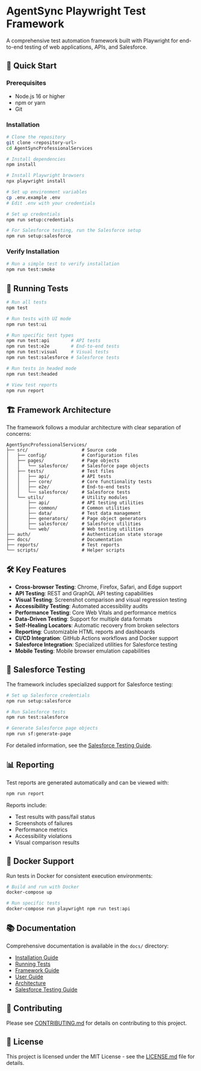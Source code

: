 # AgentSync Playwright Test Framework

A comprehensive test automation framework built with Playwright for end-to-end testing of web applications, APIs, and Salesforce.

## 🚀 Quick Start

### Prerequisites
- Node.js 16 or higher
- npm or yarn
- Git

### Installation

```bash
# Clone the repository
git clone <repository-url>
cd AgentSyncProfessionalServices

# Install dependencies
npm install

# Install Playwright browsers
npx playwright install

# Set up environment variables
cp .env.example .env
# Edit .env with your credentials

# Set up credentials
npm run setup:credentials

# For Salesforce testing, run the Salesforce setup
npm run setup:salesforce
```

### Verify Installation

```bash
# Run a simple test to verify installation
npm run test:smoke
```

## 🧪 Running Tests

```bash
# Run all tests
npm test

# Run tests with UI mode
npm run test:ui

# Run specific test types
npm run test:api        # API tests
npm run test:e2e        # End-to-end tests
npm run test:visual     # Visual tests
npm run test:salesforce # Salesforce tests

# Run tests in headed mode
npm run test:headed

# View test reports
npm run report
```

## 🏗️ Framework Architecture

The framework follows a modular architecture with clear separation of concerns:

```
AgentSyncProfessionalServices/
├── src/                    # Source code
│   ├── config/             # Configuration files
│   ├── pages/              # Page objects
│   │   └── salesforce/     # Salesforce page objects
│   ├── tests/              # Test files
│   │   ├── api/            # API tests
│   │   ├── core/           # Core functionality tests
│   │   ├── e2e/            # End-to-end tests
│   │   └── salesforce/     # Salesforce tests
│   └── utils/              # Utility modules
│       ├── api/            # API testing utilities
│       ├── common/         # Common utilities
│       ├── data/           # Test data management
│       ├── generators/     # Page object generators
│       ├── salesforce/     # Salesforce utilities
│       └── web/            # Web testing utilities
├── auth/                   # Authentication state storage
├── docs/                   # Documentation
├── reports/                # Test reports
└── scripts/                # Helper scripts
```

## 🛠️ Key Features

- **Cross-browser Testing**: Chrome, Firefox, Safari, and Edge support
- **API Testing**: REST and GraphQL API testing capabilities
- **Visual Testing**: Screenshot comparison and visual regression testing
- **Accessibility Testing**: Automated accessibility audits
- **Performance Testing**: Core Web Vitals and performance metrics
- **Data-Driven Testing**: Support for multiple data formats
- **Self-Healing Locators**: Automatic recovery from broken selectors
- **Reporting**: Customizable HTML reports and dashboards
- **CI/CD Integration**: GitHub Actions workflows and Docker support
- **Salesforce Integration**: Specialized utilities for Salesforce testing
- **Mobile Testing**: Mobile browser emulation capabilities

## 🔌 Salesforce Testing

The framework includes specialized support for Salesforce testing:

```bash
# Set up Salesforce credentials
npm run setup:salesforce

# Run Salesforce tests
npm run test:salesforce

# Generate Salesforce page objects
npm run sf:generate-page
```

For detailed information, see the [Salesforce Testing Guide](docs/salesforce-testing-guide.md).

## 📊 Reporting

Test reports are generated automatically and can be viewed with:

```bash
npm run report
```

Reports include:
- Test results with pass/fail status
- Screenshots of failures
- Performance metrics
- Accessibility violations
- Visual comparison results

## 🐳 Docker Support

Run tests in Docker for consistent execution environments:

```bash
# Build and run with Docker
docker-compose up

# Run specific tests
docker-compose run playwright npm run test:api
```

## 📚 Documentation

Comprehensive documentation is available in the `docs/` directory:

- [Installation Guide](docs/INSTALLATION.md)
- [Running Tests](docs/RUNNING_TESTS.md)
- [Framework Guide](docs/FRAMEWORK_GUIDE.md)
- [User Guide](docs/USER_GUIDE.md)
- [Architecture](docs/ARCHITECTURE.md)
- [Salesforce Testing Guide](docs/salesforce-testing-guide.md)

## 🤝 Contributing

Please see [CONTRIBUTING.md](docs/CONTRIBUTING.md) for details on contributing to this project.

## 📄 License

This project is licensed under the MIT License - see the [LICENSE.md](LICENSE.md) file for details.